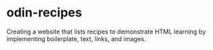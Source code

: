 # odin-recipes
Creating a website that lists recipes to demonstrate HTML learning by implementing
boilerplate, text, links, and images.
